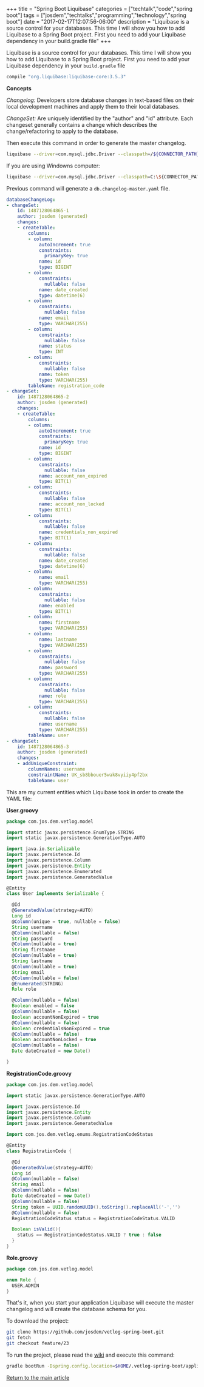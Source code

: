 +++
title = "Spring Boot Liquibase"
categories = ["techtalk","code","spring boot"]
tags = ["josdem","techtalks","programming","technology","spring boot"]
date = "2017-02-17T12:07:56-06:00"
description = "Liquibase is a source control for your databases. This time I will show you how to add Liquibase to a Spring Boot project. First you need to add your Liquibase dependency in your build.gradle file"
+++

Liquibase is a source control for your databases. This time I will show you how to add Liquibase to a Spring Boot project. First you need to add your Liquibase dependency in your `build.gradle` file

```groovy
compile "org.liquibase:liquibase-core:3.5.3"
```

**Concepts**

*Changelog:* Developers store database changes in text-based files on their local development machines and apply them to their local databases.

*ChangeSet:* Are uniquely identified by the "author" and "id" attribute. Each changeset generally contains a change which describes the change/refactoring to apply to the database.

Then execute this command in order to generate the master changelog.

```bash
liquibase --driver=com.mysql.jdbc.Driver --classpath=/${CONNECTOR_PATH}/mysql-connector-java-5.1.34.jar --changeLogFile=${PROJECT_PATH}/src/main/resources/db/changelog/db.changelog-master.yaml --url=jdbc:mysql://localhost:3306/db_name --username=username --password=password generateChangeLog
```

If you are using Windowns computer:

```bash
liquibase --driver=com.mysql.jdbc.Driver --classpath=C:\${CONNECTOR_PATH}\mysql-connector-java-5.1.34.jar --changeLogFile=C:\${PROJECT_PATH}\db\changelog\db.changelog-master.yaml --url=jdbc:mysql://localhost:3306/db_name --username=username--password=password generateChangeLog
```

Previous command will generate a `db.changelog-master.yaml` file.

```yaml
databaseChangeLog:
- changeSet:
    id: 1487128064865-1
    author: josdem (generated)
    changes:
    - createTable:
        columns:
        - column:
            autoIncrement: true
            constraints:
              primaryKey: true
            name: id
            type: BIGINT
        - column:
            constraints:
              nullable: false
            name: date_created
            type: datetime(6)
        - column:
            constraints:
              nullable: false
            name: email
            type: VARCHAR(255)
        - column:
            constraints:
              nullable: false
            name: status
            type: INT
        - column:
            constraints:
              nullable: false
            name: token
            type: VARCHAR(255)
        tableName: registration_code
- changeSet:
    id: 1487128064865-2
    author: josdem (generated)
    changes:
    - createTable:
        columns:
        - column:
            autoIncrement: true
            constraints:
              primaryKey: true
            name: id
            type: BIGINT
        - column:
            constraints:
              nullable: false
            name: account_non_expired
            type: BIT(1)
        - column:
            constraints:
              nullable: false
            name: account_non_locked
            type: BIT(1)
        - column:
            constraints:
              nullable: false
            name: credentials_non_expired
            type: BIT(1)
        - column:
            constraints:
              nullable: false
            name: date_created
            type: datetime(6)
        - column:
            name: email
            type: VARCHAR(255)
        - column:
            constraints:
              nullable: false
            name: enabled
            type: BIT(1)
        - column:
            name: firstname
            type: VARCHAR(255)
        - column:
            name: lastname
            type: VARCHAR(255)
        - column:
            constraints:
              nullable: false
            name: password
            type: VARCHAR(255)
        - column:
            constraints:
              nullable: false
            name: role
            type: VARCHAR(255)
        - column:
            constraints:
              nullable: false
            name: username
            type: VARCHAR(255)
        tableName: user
- changeSet:
    id: 1487128064865-3
    author: josdem (generated)
    changes:
    - addUniqueConstraint:
        columnNames: username
        constraintName: UK_sb8bbouer5wak8vyiiy4pf2bx
        tableName: user

```

This are my current entities which Liquibase took in order to create the YAML file:

**User.groovy**

```groovy
package com.jos.dem.vetlog.model

import static javax.persistence.EnumType.STRING
import static javax.persistence.GenerationType.AUTO

import java.io.Serializable
import javax.persistence.Id
import javax.persistence.Column
import javax.persistence.Entity
import javax.persistence.Enumerated
import javax.persistence.GeneratedValue

@Entity
class User implements Serializable {

  @Id
  @GeneratedValue(strategy=AUTO)
  Long id
  @Column(unique = true, nullable = false)
  String username
  @Column(nullable = false)
  String password
  @Column(nullable = true)
  String firstname
  @Column(nullable = true)
  String lastname
  @Column(nullable = true)
  String email
  @Column(nullable = false)
  @Enumerated(STRING)
  Role role

  @Column(nullable = false)
  Boolean enabled = false
  @Column(nullable = false)
  Boolean accountNonExpired = true
  @Column(nullable = false)
  Boolean credentialsNonExpired = true
  @Column(nullable = false)
  Boolean accountNonLocked = true
  @Column(nullable = false)
  Date dateCreated = new Date()

}
```

**RegistrationCode.groovy**

```groovy
package com.jos.dem.vetlog.model

import static javax.persistence.GenerationType.AUTO

import javax.persistence.Id
import javax.persistence.Entity
import javax.persistence.Column
import javax.persistence.GeneratedValue

import com.jos.dem.vetlog.enums.RegistrationCodeStatus

@Entity
class RegistrationCode {

  @Id
  @GeneratedValue(strategy=AUTO)
  Long id
  @Column(nullable = false)
  String email
  @Column(nullable = false)
  Date dateCreated = new Date()
  @Column(nullable = false)
  String token = UUID.randomUUID().toString().replaceAll('-','')
  @Column(nullable = false)
  RegistrationCodeStatus status = RegistrationCodeStatus.VALID

  Boolean isValid(){
    status == RegistrationCodeStatus.VALID ? true : false
  }
}
```

**Role.groovy**

```groovy
package com.jos.dem.vetlog.model

enum Role {
  USER,ADMIN
}
```

That's it, when you start your application Liquibase will execute the master changelog and will create the database schema for you.


To download the project:

```bash
git clone https://github.com/josdem/vetlog-spring-boot.git
git fetch
git checkout feature/23
```

To run the project, please read the [wiki](https://github.com/josdem/vetlog-spring-boot/wiki/YAML%20File) and execute this command:

```bash
gradle bootRun -Dspring.config.location=$HOME/.vetlog-spring-boot/application-development.yml
```


[Return to the main article](/techtalk/spring)
